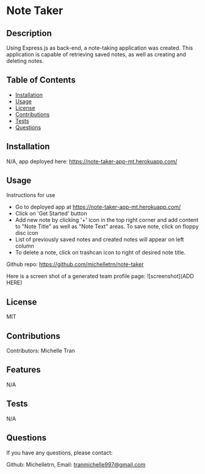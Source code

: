 # Note Taker

## Description
  
Using Express.js as back-end, a note-taking application was created. This application is capable of retrieving saved notes, as well as creating and deleting notes. 
  
  ## Table of Contents 
  
  - [Installation](#installation)
  - [Usage](#usage)
  - [License](#license)
  - [Contributions](#contributions)
  - [Tests](#tests)
  - [Questions](#questions)
  
  
  ## Installation
  N/A, app deployed here: https://note-taker-app-mt.herokuapp.com/

  ## Usage
  Instructions for use
  - Go to deployed app at https://note-taker-app-mt.herokuapp.com/
  - Click on 'Get Started' button
  - Add new note by clicking '+' icon in the top right corner and add content to "Note Title" as well as "Note Text" areas. To save note, click on floppy disc icon 
  - List of previously saved notes and created notes will appear on left column
  - To delete a note, click on trashcan icon to right of desired note title.

  Github repo: https://github.com/michelletrn/note-taker

  Here is a screen shot of a generated team profile page:
  ![screenshot](ADD HERE)

 
  ## License
  MIT
  
  ## Contributions
  Contributors: Michelle Tran
  
  ## Features
  
  N/A

  ## Tests

  N/A
    
  ## Questions
  If you have any questions, please contact:
  
  Github: Michelletrn, Email: tranmichelle997@gmail.com
